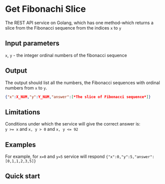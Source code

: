 # Get Fibonachi Slice
The REST API service on Golang, which has one method-which returns a slice from the Fibonacci sequence from the indices `x` to `y`

## Input parameters
`x`, `y` - the integer ordinal numbers of the fibonacci sequence

## Output
The output should list all the numbers, the Fibonacci sequences with ordinal numbers from `x` to `y`.
```json
{"x":X_NUM,"y":Y_NUM,"answer":[*The slice of Fibonacci sequence*]}
```

## Limitations
Conditions under which the service will give the correct answer is:    
`y >= x` and `x, y > 0` and `x, y <= 92`

## Examples
For example, for `x=0` and `y=5` service will respond `{"x":0,"y":5,"answer":[0,1,1,2,3,5]}`

## Quick start
